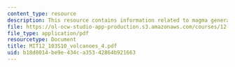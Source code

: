 ```yaml
---
content_type: resource
description: This resource contains information related to magma generation.
file: https://ol-ocw-studio-app-production.s3.amazonaws.com/courses/12-103-science-and-policy-of-natural-hazards-spring-2010/b18d8014be9e434ca35342864b921663_MIT12_103S10_volcanoes_4.pdf
file_type: application/pdf
resourcetype: Document
title: MIT12_103S10_volcanoes_4.pdf
uid: b18d8014-be9e-434c-a353-42864b921663
---
```

